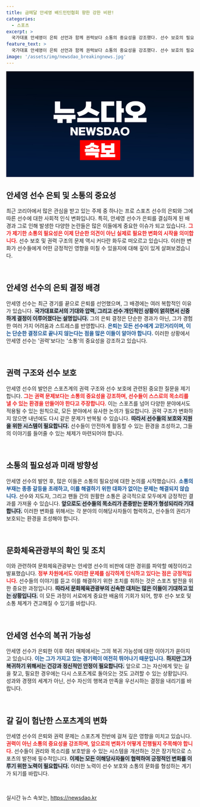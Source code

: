 ```yaml
---
title: 금메달 안세영 배드민턴협회 향한 강한 비판!
categories:
  - 스포츠
excerpt: >
  국가대표 안세영이 은퇴 선언과 함께 권력보다 소통의 중요성을 강조했다. 선수 보호의 필요성을 역설하며, 문화체육부는 비판에 대한 경위를 검토할 예정이라 귀추가 주목된다.
feature_text: >
  국가대표 안세영이 은퇴 선언과 함께 권력보다 소통의 중요성을 강조했다. 선수 보호의 필요성을 역설하며, 문화체육부는 비판에 대한 경위를 검토할 예정이라 귀추가 주목된다.
image: '/assets/img/newsdao_breakingnews.jpg'
---
```


<p><img src="/assets/img/newsdao_breakingnews.jpg" alt="flaretime 속보" /></p>

<h2 data-ke-size="size26">안세영 선수 은퇴 및 소통의 중요성</h2>

<p data-ke-size="size16">최근 코리아에서 많은 관심을 받고 있는 주제 중 하나는 프로 스포츠 선수의 은퇴와 그에 따른 선수에 대한 사회적 인식 변화입니다. 특히, 안세영 선수가 은퇴를 결심하게 된 배경과 그로 인해 발생한 다양한 논란들은 많은 이들에게 중요한 이슈가 되고 있습니다. <b><span style="color: #ee2323;">그가 제기한 소통의 필요성은 이제 단순한 의견이 아닌 실제로 필요한 변화의 시작을 의미합니다.</span></b> 선수 보호 및 권력 구조의 문제 역시 커다란 화두로 떠오르고 있습니다. 이러한 변화가 선수들에게 어떤 긍정적인 영향을 미칠 수 있을지에 대해 깊이 있게 살펴보겠습니다.</p>

<p data-ke-size="size16">&nbsp;</p>

<h2 data-ke-size="size26">안세영 선수의 은퇴 결정 배경</h2>

<p data-ke-size="size16">안세영 선수는 최근 경기를 끝으로 은퇴를 선언했으며, 그 배경에는 여러 복합적인 이유가 있습니다. <b><span style="background-color: #21538527;">국가대표로서의 기대와 압력, 그리고 선수 개인적인 상황이 얽히면서 신중하게 결정이 이루어졌다는 설명입니다.</span></b> 그의 은퇴 결정은 단순한 경과가 아닌, 그가 경험한 여러 가지 어려움과 스트레스를 반영합니다. <b><span style="color: #1a5490;">은퇴는 모든 선수에게 고민거리이며, 이는 단순한 결정으로 끝나지 않는다는 점을 많은 이들이 알아야 합니다.</span></b> 이러한 상황에서 안세영 선수는 '권력'보다는 '소통'의 중요성을 강조하고 있습니다.</p>

<p data-ke-size="size16">&nbsp;</p>

<h2 data-ke-size="size26">권력 구조와 선수 보호</h2>

<p data-ke-size="size16">안세영 선수의 발언은 스포츠계의 권력 구조와 선수 보호에 관련된 중요한 질문을 제기합니다. <b><span style="color: #ee2323;">그는 권력 문제보다는 소통의 중요성을 강조하며, 선수들이 스스로의 목소리를 낼 수 있는 환경을 만들어야 한다고 주장합니다.</span></b> 이는 스포츠를 넘어 다양한 분야에서도 적용될 수 있는 원칙으로, 모든 분야에서 유사한 논의가 필요합니다. 권력 구조가 변화하지 않으면 내년에도 다시 같은 문제가 반복될 수 있습니다. <b><span style="background-color: #21538527;">따라서 선수들의 보호와 지원을 위한 시스템이 필요합니다.</span></b> 선수들이 안전하게 활동할 수 있는 환경을 조성하고, 그들의 이야기를 들어줄 수 있는 체제가 마련되어야 합니다.</p>

<p data-ke-size="size16">&nbsp;</p>

<h2 data-ke-size="size26">소통의 필요성과 미래 방향성</h2>

<p data-ke-size="size16">안세영 선수의 발언 후, 많은 이들은 소통의 필요성에 대한 논의를 시작했습니다. <b><span style="color: #1a5490;">소통의 부재는 종종 갈등을 초래하고, 이를 해결하기 위한 대화가 없이는 문제는 해결되지 않습니다.</span></b> 선수와 지도자, 그리고 팬들 간의 원활한 소통은 궁극적으로 모두에게 긍정적인 결과를 가져올 수 있습니다. <b><span style="background-color: #21538527;">앞으로도 선수들의 목소리가 존중받는 문화가 형성되리라 기대합니다.</span></b> 이러한 변화를 위해서는 각 분야의 이해당사자들이 협력하고, 선수들의 권리가 보호되는 환경을 조성해야 합니다.</p>

<p data-ke-size="size16">&nbsp;</p>

<h2 data-ke-size="size26">문화체육관광부의 확인 및 조치</h2>

<p data-ke-size="size16">이와 관련하여 문화체육관광부는 안세영 선수의 비판에 대한 경위를 파악할 예정이라고 발표했습니다. <b><span style="color: #ee2323;">정부 차원에서도 이러한 문제를 심각하게 인식하고 있다는 점은 긍정적입니다.</span></b> 선수들의 이야기를 듣고 이를 해결하기 위한 조치를 취하는 것은 스포츠 발전을 위한 중요한 과정입니다. <b><span style="background-color: #21538527;">따라서 문화체육관광부의 신속한 대처는 많은 이들이 기대하고 있는 상황입니다.</span></b> 이 모든 과정이 서로에게 중요한 배움의 기회가 되어, 향후 선수 보호 및 소통 체계가 견고해질 수 있기를 바랍니다.</p>

<p data-ke-size="size16">&nbsp;</p>

<h2 data-ke-size="size26">안세영 선수의 복귀 가능성</h2>

<p data-ke-size="size16">안세영 선수가 은퇴한 이후 여러 매체에서는 그의 복귀 가능성에 대한 이야기가 쏟아지고 있습니다. <b><span style="color: #1a5490;">이는 그가 가지고 있는 경기력이 여전히 뛰어나기 때문입니다.</span></b> <b><span style="background-color: #21538527;">하지만 그가 복귀하기 위해서는 건강과 정신적인 안정이 필요합니다.</span></b> 앞으로 그는 자신에게 맞는 길을 찾고, 필요한 경우에는 다시 스포츠계로 돌아오는 것도 고려할 수 있는 상황입니다. 성과와 경쟁의 세계가 아닌, 선수 자신의 행복과 만족을 우선시하는 결정을 내리기를 바랍니다.</p>

<p data-ke-size="size16">&nbsp;</p>

<h2 data-ke-size="size26">갈 길이 험난한 스포츠계의 변화</h2>

<p data-ke-size="size16">안세영 선수의 은퇴와 권력 문제는 스포츠계 전반에 걸쳐 깊은 영향을 미치고 있습니다. <b><span style="color: #ee2323;">권력이 아닌 소통의 중요성을 강조하며, 앞으로의 변화가 어떻게 진행될지 주목해야 합니다.</span></b> 선수들이 권리와 목소리를 보호받을 수 있는 시스템을 개선하는 것은 장기적으로 스포츠의 발전에 필수적입니다. <b><span style="background-color: #21538527;">이제는 모든 이해당사자들이 협력하여 긍정적인 변화를 이루기 위한 노력이 필요합니다.</span></b> 이러한 노력이 선수 보호와 소통의 문화를 형성하는 계기가 되기를 바랍니다.</p>

<p data-ke-size="size16">&nbsp;</p>
실시간 뉴스 속보는, <a href="https://newsdao.kr" rel="dofollow">https://newsdao.kr</a>



